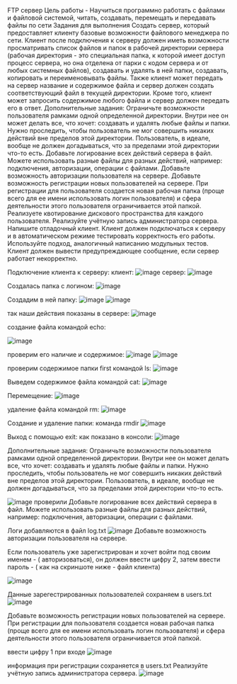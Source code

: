 FTP сервер
Цель работы - Научиться программно работать с файлами и файловой системой, читать, создавать, перемещать и передавать файлы по сети Задания для выполнения Создать сервер, который предоставляет клиенту базовые возможности файлового менеджера по сети. Клиент после подключения к серверу должен иметь возможности просматривать список файлов и папок в рабочей директории сервера (рабочая директория - это специальная папка, к которой имеет доступ процесс сервера, но она отделена от парки с кодом сервера и от любых системных файлов), создавать и удалять в ней папки, создавать, копировать и переименовывать файлы. Также клиент может передать на сервер название и содержимое файла и сервер должен создать соответствующий файл в текущей директории. Кроме того, клиент может запросить содержимое любого файла и сервер должен передать его в ответ. Дополнительные задания: Ограничьте возможности пользователя рамками одной определенной директории. Внутри нее он может делать все, что хочет: создавать и удалять любые файлы и папки. Нужно проследить, чтобы пользователь не мог совершить никаких действий вне пределов этой директории. Пользователь, в идеале, вообще не должен догадываться, что за пределами этой директории что-то есть. Добавьте логирование всех действий сервера в файл. Можете использовать разные файлы для разных действий, например: подключения, авторизации, операции с файлами. Добавьте возможность авторизации пользователя на сервере. Добавьте возможность регистрации новых пользователей на сервере. При регистрации для пользователя создается новая рабочая папка (проще всего для ее имени использовать логин пользователя) и сфера деятельности этого пользователя ограничивается этой папкой. Реализуете квотирование дискового пространства для каждого пользователя. Реализуйте учётную запись администратора сервера. Напишите отладочный клиент. Клиент должен подключаться к серверу и в автоматическом режиме тестировать корректность его работы. Используйте подход, аналогичный написанию модульных тестов. Клиент должен вывести предупреждающее сообщение, если сервер работает некорректно.

Подключение клиента к серверу:
клиент:
![image](https://user-images.githubusercontent.com/90391164/146363743-dcc337c5-46ef-4db4-9373-2688ed0ac78b.png)
сервер:
![image](https://user-images.githubusercontent.com/90391164/146363801-329b8c9e-e591-44c7-8f5c-5399e9c0a6f9.png)

Создалась папка с логином:
![image](https://user-images.githubusercontent.com/90391164/146363912-6b0a2fc6-aca6-4c2b-b489-55ab48a54e68.png)

Создадим в ней папку:
![image](https://user-images.githubusercontent.com/90391164/146364031-a89dffde-70b7-4bb6-9b55-6ee0214d7950.png)
![image](https://user-images.githubusercontent.com/90391164/146364052-ed8d9f11-b0ce-4515-93bf-53f18d214fa0.png)

так наши действия показаны в сервере:
![image](https://user-images.githubusercontent.com/90391164/146364127-107e5d7a-7f03-43fa-aaa4-c09cb1ce6cc8.png)

создание файла командой echo:

![image](https://user-images.githubusercontent.com/90391164/146364662-84f095c4-07d6-4a00-90ea-d34b56b605ef.png)

проверим его наличие и содержимое:
![image](https://user-images.githubusercontent.com/90391164/146364792-7df8d065-c4b9-4f8c-b0aa-67f44acea224.png)
![image](https://user-images.githubusercontent.com/90391164/146364805-f29b6e42-61f1-4f2c-921b-9c4b2eeb9927.png)

проверим содержимое папки first командой ls:
![image](https://user-images.githubusercontent.com/90391164/146364862-06666d11-ecb9-49c7-ab4e-ab742a984372.png)

Выведем содержимое файла командой cat:
![image](https://user-images.githubusercontent.com/90391164/146364978-e69aad39-65a6-43c6-a2b8-d147dd395e40.png)

Перемещение:
![image](https://user-images.githubusercontent.com/90391164/146365043-7295d2b7-88bb-47ed-94b5-a73db9a1a84b.png)

удаление файла командой rm:
![image](https://user-images.githubusercontent.com/90391164/146365509-6e9ea16b-3294-4462-99b5-e3d37f225c6e.png)

Создание и удаление папки:
команда rmdir
![image](https://user-images.githubusercontent.com/90391164/146365692-34662337-07c1-4bc5-8192-d495b770070b.png)

Выход с помощью exit:
как показано в консоли:
![image](https://user-images.githubusercontent.com/90391164/146365969-8a3d6db7-6084-4689-a3ec-3874e7875fa3.png)



Дополнительные задания: Ограничьте возможности пользователя рамками одной определенной директории. Внутри нее он может делать все, что хочет: создавать и удалять любые файлы и папки. Нужно проследить, чтобы пользователь не мог совершить никаких действий вне пределов этой директории. Пользователь, в идеале, вообще не должен догадываться, что за пределами этой директории что-то есть.

![image](https://user-images.githubusercontent.com/90391164/146366453-3a3eb6ec-3777-4e11-85b8-03a6d5fdb6b3.png)
проверили
Добавьте логирование всех действий сервера в файл. Можете использовать разные файлы для разных действий, например: подключения, авторизации, операции с файлами.

Логи добавляются в файл log.txt
![image](https://user-images.githubusercontent.com/90391164/146366709-a0b434d6-ba1f-44cb-9a62-88fc1ea02ef7.png)
Добавьте возможность авторизации пользователя на сервере.

Если пользователь уже зарегистрирован и хочет войти под своим именем - ( авторизоваться), он должен ввести цифру 2, затем ввести пароль - ( как на скриншоте ниже - файл клиента)

![image](https://user-images.githubusercontent.com/90391164/146366750-5c7af439-d22e-46cb-bbbd-ce7edecf6d0f.png)

Данные зарегестрированных пользователей сохраняем в users.txt
![image](https://user-images.githubusercontent.com/90391164/146366887-ae4f06c8-64b1-4774-b008-cd274fc65f14.png)

Добавьте возможность регистрации новых пользователей на сервере. При регистрации для пользователя создается новая рабочая папка (проще всего для ее имени использовать логин пользователя) и сфера деятельности этого пользователя ограничивается этой папкой.

ввести цифру 1 при входе
![image](https://user-images.githubusercontent.com/90391164/146363743-dcc337c5-46ef-4db4-9373-2688ed0ac78b.png)

информация при регистрации сохраняется в users.txt
Реализуйте учётную запись администратора сервера.
![image](https://user-images.githubusercontent.com/90391164/146367204-9f79834f-78e9-42ad-bc1f-e24be35b1022.png)
